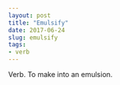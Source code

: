 ```yaml
---
layout: post
title: "Emulsify"
date: 2017-06-24
slug: emulsify
tags:
- verb
---
```


Verb. To make into an emulsion.
